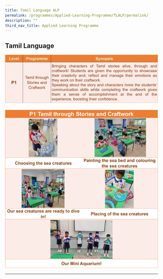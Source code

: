 ```yaml
---
title: Tamil Language ALP
permalink: /programmes/Applied-Learning-Programme/TLALP/permalink/
description: ""
third_nav_title: Applied Learning Programme
---
```

## **Tamil Language**

![](/images/TL.png)

![](/images/TL2.png)

---